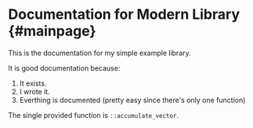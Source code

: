 # Documentation for Modern Library {#mainpage}

This is the documentation for my simple example library.

It is good documentation because:

1. It exists.
2. I wrote it.
3. Everthing is documented (pretty easy since there's only one function)

The single provided function is `::accumulate_vector`.
